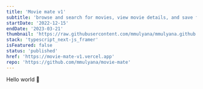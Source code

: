 ```yaml
---
title: 'Movie mate v1'
subtitle: 'browse and search for movies, view movie details, and save favorite movies to watchlist using tmdb api'
startDate: '2022-12-15'
endDate: '2023-03-21'
thumbnail: 'https://raw.githubusercontent.com/mmulyana/mmulyana.github.io/master/public/thumbnail/movie-mate.png'
stack: 'typescript_next-js_framer'
isFeatured: false
status: 'published'
href: 'https://movie-mate-v1.vercel.app'
repo: 'https://github.com/mmulyana/movie-mate'
---
```


Hello world 🥳
